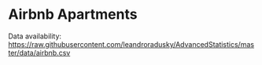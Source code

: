 # Airbnb Apartments

Data availability:
https://raw.githubusercontent.com/leandroradusky/AdvancedStatistics/master/data/airbnb.csv
